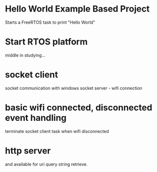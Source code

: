 # Hello World Example Based Project
Starts a FreeRTOS task to print "Hello World"

# Start RTOS platform 
middle in studying...

# socket client
socket communication with windows socket server - wifi connection

# basic wifi connected, disconnected event handling
terminate socket client task when wifi disconnected

# http server
and available for uri query string retrieve.

